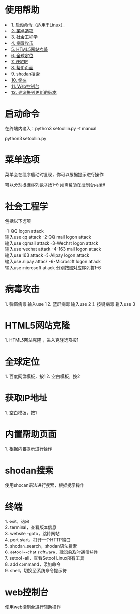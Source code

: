 # 使用帮助

<li><a href='#start'>1. 启动命令（适用于Linux）</a></li>
<li><a href='#meau'>2. 菜单选项</a></li>
<li><a href='#social'>3. 社会工程学</a></li>
<li><a href='#virus'>4. 病毒攻击</a></li>
<li><a href='#clone'>5. HTML5网站克隆</a></li>
<li><a href='#GPS'>6. 全球定位</a></li>
<li><a href='#ip'>7. 获取IP</a></li>
<li><a href='#help'>8. 帮助页面</a></li>
<li><a href='#shodan'>9. shodan搜索</a></li>
<li><a href='#terminal'>10. 终端</a></li>
<li><a href='#web'>11. Web控制台</a></li>
<li><a href='https://github.com/LinWin-Cloud/setool-master'>12. 建议换到更新的版本</a></li>

# 启动命令
<p name='start'>在终端内输入：python3 setoollin.py -t manual</P>
python3 setoollin.py

# 菜单选项
<p name='meau'>菜单会在程序启动时显现，你可以根据提示进行操作</p>
可以分别根据序列数字按1-9
如需帮助在控制台内按6

# 社会工程学
<p name='social'>包括以下选项</p>
-1-QQ logon attack<br />输入use qq attack
-2-QQ mail logon attack<br />输入use qqmail attack
-3-Wechat logon attack<br />输入use wechat attack
-4-163 mail logon attack<br />输入use 163 attack
-5-Alipay logon attack<br />输入use alipay attack
-6-Microsoft logon attack<br />输入use microsoft attack
分别按照对应序列按1-6

# 病毒攻击
<p name='virus'></p>
1. 弹窗病毒 输入use 1
2. 蓝屏病毒 输入use 2
3. 按键病毒 输入use 3

# HTML5网站克隆
<p name='clone'></p>
1. HTML5网站克隆 ，进入克隆选项按1

# 全球定位
<p name='GPS'></p>
1. 百度网盘模板，按1
2. 空白模板，按2

# 获取IP地址
<p name='ip'></p>
1. 空白模板，按1

# 内置帮助页面
<p name='help'></p>
1. 根据内置提示进行操作

# shodan搜索
<p name='shodan'></p>
使用shodan语法进行搜索，根据提示操作

# 终端
<p name='terminal'></p>
1. exit，退出<br />
2. terminal，查看版本信息<br />
3. website -goto，跳转网站<br />
4. port start，打开一个HTTP端口<br />
5. shodan_search，shodan语法搜索<br />
6. setool --chat software，建议的及时通信软件<br />
7. setool -all，查看Setool Linux所有工具<br />
8. add command，添加命令<br />
9. shell，切换至系统命令提示符<br />

# web控制台
<p name='web'></p>
使用web控制台进行辅助操作

